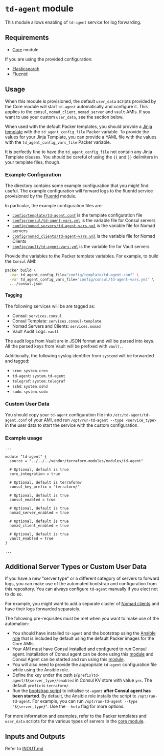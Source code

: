# `td-agent` module

This module allows enabling of `td-agent` service for log forwarding.

## Requirements

- [Core](../core) module

If you are using the provided configuration:

- [Elasticsearch](../elasticsearch)
- [Fluentd](../fluentd)

## Usage

When this module is provisioned, the default `user_data` scripts provided by the Core module will
start `td-agent` automatically and configure it. This applies to the `consul`, `nomad_client`, `nomad_server` and `vault` AMIs. If you want to use your custom `user_data`, see the section below.

When used with the default Packer templates, you should provide a
[Jinja template](http://jinja.pocoo.org/) with the `td_agent_config_file` Packer variable. To
provide the values for your Jinja Template, you can provide a YAML file with the values with the
`td_agent_config_vars_file` Packer variable.

It is perfectly fine to have the `td_agent_config_file` not contain any Jinja Template clauses. You
should be careful of using the `{{` and `}}` delimiters in your template files, though.

### Example Configuration

The directory contains some example configuration that you might find useful. The example
configuration will forward logs to the fluentd service provisioned by the [Fluentd](../fluentd)
module.

In particular, the example configuration files are:

- [`config/template/td-agent.conf`](conf/template/td-agent.conf) is the template configuration file
- [`config/consul/td-agent-vars.yml`](config/consul/td-agent-vars.yml) is the variable file for Consul servers
- [`config/nomad_servers/td-agent-vars.yml`](config/nomad_servers/td-agent-vars.yml) is the variable file for Nomad servers
- [`config/nomad_clients/td-agent-vars.yml`](config/nomad_clients/td-agent-vars.yml) is the variable file for Nomad Clients
- [`config/vault/td-agent-vars.yml`](config/vault/td-agent-vars.yml) is the variable file for Vault servers

Provide the variables to the Packer template variables. For example, to build the `Consul` AMI:

```bash
packer build \
  -var td_agent_config_file="config/template/td-agent.conf" \
  -var td_agent_config_vars_file="config/consul/td-agent-vars.yml" \
  .../consul.json
```

#### Tagging

The following services will be are tagged as:

- Consul: `services.consul`
- Consul Template: `services.consul-template`
- Nomad Servers and Clients: `services.nomad`
- Vault Audit Logs: `vault`

The audit logs from Vault are in JSON format and will be parsed into keys. All the parsed keys from
Vault will be prefixed with `vault.`.

Additionally, the following syslog identifier from `systemd` will be forwarded and tagged:

- `cron`: `system.cron`
- `td-agent`: `system.td-agent`
- `telegraf`: `system.telegraf`
- `sshd`: `system.sshd`
- `sudo`: `system.sudo`

### Custom User Data

You should copy your `td-agent` configuration file into `/etc/td-agent/td-agent.conf` of your AMI,
and run `/opt/run-td-agent --type <service_type>` in the user data to start the service with the
custom configuration.

### Example usage

```hcl
...

module "td-agent" {
  source = "../../../vendor/terraform-modules/modules/td-agent"

  # Optional, default is true
  core_integration = true

  # Optional, default is terraform/
  consul_key_prefix = "terraform/"

  # Optional, default is true
  consul_enabled = true

  # Optional, default is true
  nomad_server_enabled = true

  # Optional, default is true
  nomad_client_enabled = true

  # Optional, default is true
  vault_enabled = true
}

...
```

## Additional Server Types or Custom User Data

If you have a new "server type" or a different category of servers to forward logs, you can make
use of the automated bootstrap and configuration from this repository. You can always configure
`td-agent` manually if you elect not to do so.

For example, you might want to add a separate cluster of [Nomad clients](../nomad-clients)
and have their logs forwarded separately.

The following pre-requisites must be met when you want to make use of the automation:

- You should have installed `td-agent` and the bootstrap using the [Ansible role](../core/packer/roles/td-agent) that is included by default using the default Packer images for the Core AMIs.
- Your AMI must have Consul installed and configured to run Consul agent. Installation of Consul agent can be done using this [module](https://github.com/hashicorp/terraform-aws-consul/tree/master/modules/install-consul) and Consul Agent can be started and run using this [module](https://github.com/hashicorp/terraform-aws-consul/tree/master/modules/run-consul).
- You will also need to provide the appropriate `td-agent` configuration file while using the Ansible role.
- Define the key under the path `${prefix}td-agent/${server_type}/enabled` in Consul KV store with value `yes`. The default `prefix` is `terraform/`.
- Run the [bootstrap script](../core/packer/roles/td-agent/files/run-td-agent) to initialise `td-agent` **after Consul agent has been started**. By default, the Ansible role installs the script to `/opt/run-td-agent`. For example, you can run `/opt/run-td-agent --type "${server_type}"`. Use the `--help` flag for more options.

For more information and examples, refer to the Packer templates and `user_data` scripts for
the various types of servers in the [core module](../core).

## Inputs and Outputs

Refer to [INOUT.md](INOUT.md)
